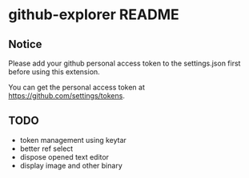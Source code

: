 # github-explorer README

## Notice

Please add your github personal access token to the settings.json first before using this extension.

You can get the personal access token at https://github.com/settings/tokens.

## TODO

- token management using keytar
- better ref select
- dispose opened text editor
- display image and other binary
